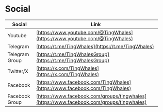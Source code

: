 # Social

| **Social**     | **Link**                                                                                 |
| -------------- | ---------------------------------------------------------------------------------------- |
| Youtube        | [https://www.youtube.com/@TingWhales](https://www.youtube.com/@TingWhales)               |
| Telegram       | [https://t.me/TingWhales](https://t.me/TingWhales)                                       |
| Telegram Group | [https://t.me/TingWhalesGroup](https://t.me/TingWhalesGroup)                             |
| Twitter/X      | [https://x.com/TingWhales](https://x.com/TingWhales)                                     |
| Facebook       | [https://www.facebook.com/TingWhales](https://www.facebook.com/TingWhales)               |
| Facebook Group | [https://www.facebook.com/groups/tingwhales](https://www.facebook.com/groups/tingwhales) |

